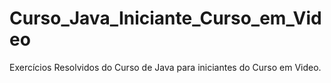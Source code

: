 # Curso_Java_Iniciante_Curso_em_Video
Exercícios Resolvidos do Curso de Java para iniciantes do Curso em Video.
